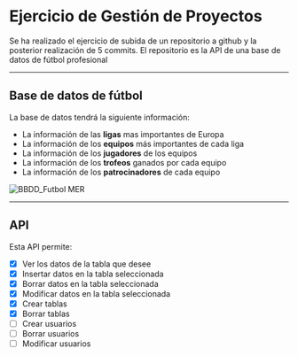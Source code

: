 # Ejercicio de Gestión de Proyectos

Se ha realizado el ejercicio de subida de un repositorio a github y la posterior realización de 5 commits.
El repositorio es la API de una base de datos de fútbol profesional

---
## Base de datos de fútbol

La base de datos tendrá la siguiente información:

- La información de las **ligas** mas importantes de Europa
- La información de los **equipos** más importantes de cada liga
- La información de los **jugadores** de los equipos
- La información de los **trofeos** ganados por cada equipo
- La información de los **patrocinadores** de cada equipo

![BBDD_Futbol MER](https://user-images.githubusercontent.com/114089760/207039841-0b5c7b4b-5825-41f2-9499-b8a7aac19a5e.jpg)

---
## API

Esta API permite:

- [x] Ver los datos de la tabla que desee
- [x] Insertar datos en la tabla seleccionada
- [x] Borrar datos en la tabla seleccionada
- [x] Modificar datos en la tabla seleccionada
- [x] Crear tablas
- [x] Borrar tablas
- [ ] Crear usuarios
- [ ] Borrar usuarios
- [ ] Modificar usuarios
